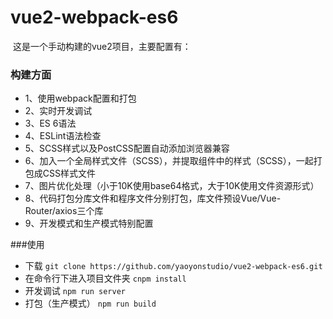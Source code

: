 # vue2-webpack-es6
 这是一个手动构建的vue2项目，主要配置有：


### 构建方面
* 1、使用webpack配置和打包
* 2、实时开发调试
* 3、ES 6语法
* 4、ESLint语法检查
* 5、SCSS样式以及PostCSS配置自动添加浏览器兼容
* 6、加入一个全局样式文件（SCSS），并提取组件中的样式（SCSS），一起打包成CSS样式文件
* 7、图片优化处理（小于10K使用base64格式，大于10K使用文件资源形式）
* 8、代码打包分库文件和程序文件分别打包，库文件预设Vue/Vue-Router/axios三个库
* 9、开发模式和生产模式特别配置

###使用
* 下载
`git clone https://github.com/yaoyonstudio/vue2-webpack-es6.git`
* 在命令行下进入项目文件夹
`cnpm install`
* 开发调试
`npm run server`
* 打包（生产模式）
`npm run build`
